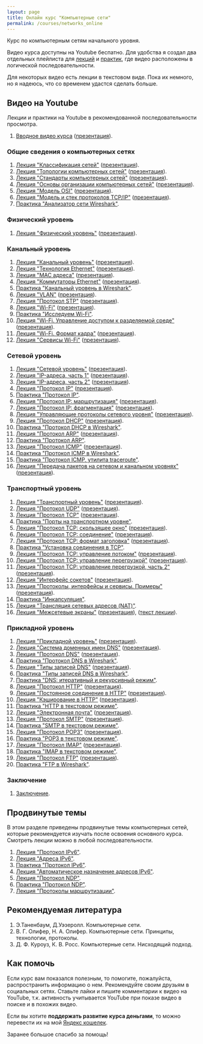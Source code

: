 ```yaml
---
layout: page
title: Онлайн курс "Компьютерные сети"
permalink: /courses/networks_online
---
```


Курс по компьютерным сетям начального уровня. 

Видео курса доступны на Youtube беспатно. Для удобства я создал два отдельных плейлиста для [лекций](https://www.youtube.com/playlist?list=PLtPJ9lKvJ4oiNMvYbOzCmWy6cRzYAh9B1) и [практик](https://www.youtube.com/playlist?list=PLtPJ9lKvJ4oiKPQ9GXOvntj44Eu8IGAJK), где видео расположены в логической последовательности.

Для некоторых видео есть лекции в текстовом виде. Пока их немного, но я надеюсь, что со временем удастся сделать больше.

## Видео на Youtube

Лекции и практики на Youtube в рекомендованной последовательности просмотра.

1. [Вводное видео курса](https://youtu.be/OLFA0soYGhw) ([презентация](/assets/pdf/networks/introduction.pdf)).

### Общие сведения о компьютерных сетях

1. [Лекция "Классификация сетей"](https://youtu.be/Y4LK1OZ54h0) ([презентация](/assets/pdf/networks/network_types.pdf)).
2. [Лекция "Топологии компьютерных сетей"](https://youtu.be/z8VmkYahV8M) ([презентация](/assets/pdf/networks/network_topologies.pdf)).
2. [Лекция "Стандарты компьютерных сетей"](https://youtu.be/1dWCwQpqydU) ([презентация](/assets/pdf/networks/network_standards.pdf)).
3. [Лекция "Основы организации компьютерных сетей"](https://youtu.be/EPvxn9KvBvs) ([презентация](/assets/pdf/networks/network_layers.pdf)).
4. [Лекция "Модель OSI"](https://youtu.be/Tt8BTkxz_Vc) ([презентация](/assets/pdf/networks/osi_model.pdf)).
5. [Лекция "Модель и стек протоколов TCP/IP"](https://youtu.be/UZo4ffQ-aAc) ([презентация](/assets/pdf/networks/tcp-ip_stack.pdf)).
6. [Практика "Анализатор сети Wireshark"](https://youtu.be/Cc5wi1bxmpc).

### Физический уровень

1. [Лекция "Физический уровень"](https://youtu.be/yIf7hrgw8P4) ([презентация](/assets/pdf/networks/physical_layer.pdf)).

### Канальный уровень

1. [Лекция "Канальный уровень"](https://youtu.be/zYiKcbmBfgU) ([презентация](/assets/pdf/networks/data_link_layer.pdf)).
2. [Лекция "Технология Ethernet"](https://youtu.be/5hllhU_5vtY) ([презентация](/assets/pdf/networks/ethernet.pdf)).
3. [Лекция "MAC адреса"](https://youtu.be/WcdwSJrTFA0) ([презентация](/assets/pdf/networks/mac_addresses.pdf)).
4. [Лекция "Коммутаторы Ethernet"](https://youtu.be/bdbsPC3b09A) ([презентация](/assets/pdf/networks/ethernet_switches.pdf)).
5. [Практика "Канальный уровень в Wireshark"](https://youtu.be/HsPurrcG_9Y).
6. [Лекция "VLAN"](https://youtu.be/Ig4WoXWzhNc) ([презентация](/assets/pdf/networks/vlan.pdf)).
7. [Лекция "Протокол STP"](https://youtu.be/xtHlGmd94ec) ([презентация](/assets/pdf/networks/stp.pdf)).
8. [Лекция "Wi-Fi"](https://youtu.be/pXG-4L2Hn9M) ([презентация](/assets/pdf/networks/wi-fi.pdf)).
9. [Практика "Исследуем Wi-Fi"](https://youtu.be/IXkw5x9t3wg).
10. [Лекция "Wi-Fi. Управление доступом к разделяемой среде"](https://youtu.be/9eWeUaHA_Us) ([презентация](/assets/pdf/networks/wi-fi_mac.pdf)).
11. [Лекция "Wi-Fi. Формат кадра"](https://youtu.be/nhhDsnQoWh0) ([презентация](/assets/pdf/networks/wi-fi_frame.pdf)).
12. [Лекция "Сервисы Wi-Fi"](https://youtu.be/FYAuqKjEpLs) ([презентация](/assets/pdf/networks/wi-fi_services.pdf)).


### Сетевой уровень

1. [Лекция "Сетевой уровень"](https://youtu.be/K-yvp1ti-QU) ([презентация](/assets/pdf/networks/internet_layer.pdf)).
2. [Лекция "IP-адреса, часть 1"](https://youtu.be/Uj1XQgRXYOc) ([презентация](/assets/pdf/networks/ip_addresses.pdf)).
3. [Лекция "IP-адреса, часть 2"](https://youtu.be/hSnXwFE0dqU) ([презентация](/assets/pdf/networks/ip_addresses_p2.pdf)).
3. [Лекция "Протокол IP"](https://youtu.be/b_Pv7FRLH0M) ([презентация](/assets/pdf/networks/ip_protocol.pdf)).
4. [Практика "Протокол IP"](https://youtu.be/nY7RksxUJ6U).
5. [Лекция "Протокол IP: маршрутизация"](https://youtu.be/kZqqk1tixfk) ([презентация](/assets/pdf/networks/routing.pdf)).
6. [Лекция "Протокол IP: фрагментация"](https://youtu.be/jbt1AKyJ4gw) ([презентация](/assets/pdf/networks/ip_fragmentation.pdf)).
7. [Лекция "Управляющие протоколы сетевого уровня"](https://youtu.be/s1fZQgV67yY) ([презентация](/assets/pdf/networks/network_management_protocols.pdf)).
8. [Лекция "Протокол DHCP"](https://youtu.be/uZJ8WVdw-Ck) ([презентация](/assets/pdf/networks/dhcp_protocol.pdf)).
9. [Практика "Протокол DHCP в Wireshark"](https://youtu.be/WaP4SZY0GJQ).
10. [Лекция "Протокол ARP"](https://youtu.be/EZkkodleWqc) ([презентация](/assets/pdf/networks/arp_protocol.pdf)).
11. [Практика "Протокол ARP"](https://youtu.be/0UbLESURFwQ).
12. [Лекция "Протокол ICMP"](https://youtu.be/9iG6ECpF-ko) ([презентация](/assets/pdf/networks/icmp_protocol.pdf)).
13. [Практика "Протокол ICMP в Wireshark"](https://youtu.be/5S-4L0YUVDw).
14. [Практика "Протокол ICMP, утилита traceroute"](https://youtu.be/TbsBhyyIth4).
15. [Лекция "Передача пакетов на сетевом и канальном уровнях"](https://youtu.be/sHHg-Ni3eIU) ([презентация](/assets/pdf/networks/packet_transfer.pdf)).

### Транспортный уровень

1. [Лекция "Транспортный уровень"](https://youtu.be/g7vq-JVId58) ([презентация](/assets/pdf/networks/transport_layer.pdf)).
2. [Лекция "Протокол UDP"](https://youtu.be/GBrLfZvRrd8) ([презентация](/assets/pdf/networks/udp_protocol.pdf)).
3. [Лекция "Протокол TCP"](https://youtu.be/CKUOb4htnB4) ([презентация](/assets/pdf/networks/tcp_protocol.pdf)).
4. [Практика "Порты на транспортном уровне"](https://youtu.be/_7O9On9_TZE).
5. [Лекция "Протокол TCP: скользящее окно"](https://youtu.be/hd6QNXK5rPk) ([презентация](/assets/pdf/networks/tcp_sliding_window.pdf)).
6. [Лекция "Протокол TCP: соединение"](https://youtu.be/vt69HEbZ_pI) ([презентация](/assets/pdf/networks/tcp_connection.pdf)).
7. [Лекция "Протокол TCP: формат заголовка"](https://youtu.be/wP8iUpM5DHU) ([презентация](/assets/pdf/networks/tcp_header_format.pdf)).
8. [Практика "Установка соединения в TCP"](https://youtu.be/REjQGkrREKg).
9. [Лекция "Протокол TCP: управление потоком"](https://youtu.be/YCW4fLqFlME) ([презентация](/assets/pdf/networks/tcp_flow_control.pdf)).
10. [Лекция "Протокол TCP: управление перегрузкой"](https://youtu.be/lGUPQjvSMeo) ([презентация](/assets/pdf/networks/tcp_congestion_control.pdf)).
11. [Лекция "Протокол TCP: управление перегрузкой, часть 2"](https://youtu.be/H6rMGYRKI2s) ([презентация](/assets/pdf/networks/tcp_congestion_control2.pdf)).
12. [Лекция "Интерфейс сокетов"](https://youtu.be/_vAjHdh92YU) ([презентация](/assets/pdf/networks/sockets.pdf)).
13. [Лекция "Протоколы, интерфейсы и сервисы. Примеры"](https://youtu.be/VGcKWSqrjgE) ([презентация](/assets/pdf/networks/protocols_interfaces_services.pdf)).
14. [Практика "Инкапсуляция"](https://youtu.be/qKuw2HJQVzk).
15. [Лекция "Трансляция сетевых адресов (NAT)"](https://youtu.be/F7kCOa6PybQ).
16. [Лекция "Межсетевые экраны"](https://youtu.be/9r6z9qggSIc) ([презентация](/assets/pdf/networks/firewalls.pdf)), ([текст лекции](/computer_networks/2016/10/15/Firewalls.html)).

### Прикладной уровень

1. [Лекция "Прикладной уровень"](https://youtu.be/l_MAOvAbYho) ([презентация](/assets/pdf/networks/application_layer.pdf)).
2. [Лекция "Система доменных имен DNS"](https://youtu.be/B0J0c0KLtbQ) ([презентация](/assets/pdf/networks/dns.pdf)).
3. [Лекция "Протокол DNS"](https://youtu.be/yAlm-jTneeY) ([презентация](/assets/pdf/networks/dns_protocol.pdf)).
4. [Практика "Протокол DNS в Wireshark"](https://youtu.be/i6fh-kb4Qps).
5. [Лекция "Типы записей DNS"](https://youtu.be/mvMYV0Hfig4) ([презентация](/assets/pdf/networks/dns_records.pdf)).
6. [Практика "Типы записей DNS в Wireshark"](https://youtu.be/Ivg38bGTyAU).
7. [Практика "DNS: итеративный и рекурсивный режим"](https://youtu.be/no9yc-BHaFA).
8. [Лекция "Протокол HTTP"](https://youtu.be/RlccXUx4LVw) ([презентация](/assets/pdf/networks/http_protocol.pdf)).
9. [Лекция "Постоянное соединение в HTTP"](https://youtu.be/7DitlqcesKI) ([презентация](/assets/pdf/networks/http_keep_alive.pdf)).
10. [Лекция "Кэширование в HTTP"](https://youtu.be/esi6YZRvJzk) ([презентация](/assets/pdf/networks/http_cache.pdf)).
11. [Практика "HTTP в текстовом режиме"](https://youtu.be/F6RYInA9IdY).
12. [Лекция "Электронная почта"](https://youtu.be/ocshYn2D_8g) ([презентация](/assets/pdf/networks/email.pdf)).
13. [Лекция "Протокол SMTP"](https://youtu.be/xUTmwcSDvSE) ([презентация](/assets/pdf/networks/smtp_protocol.pdf)).
14. [Практика "SMTP в текстовом режиме"](https://youtu.be/dKZ35haWChM).
15. [Лекция "Протокол POP3"](https://youtu.be/1swSSGvmnwU) ([презентация](/assets/pdf/networks/pop3_protocol.pdf)).
16. [Практика "POP3 в текстовом режиме"](https://youtu.be/DsbsClavuyc).
17. [Лекция "Протокол IMAP"](https://youtu.be/VGYHXIdtNS4) ([презентация](/assets/pdf/networks/imap_protocol.pdf)).
18. [Практика "IMAP в текстовом режиме"](https://youtu.be/MRoyQjUfcxA).
19. [Лекция "Протокол FTP"](https://youtu.be/Uji0sQ-Co7Q) ([презентация](/assets/pdf/networks/ftp_protocol.pdf)).
20. [Практика "FTP в Wireshark"](https://youtu.be/ZHNPG_2kCnQ).

### Заключение

1. [Заключение](https://youtu.be/GnEuajcKU1U).

## Продвинутые темы 

В этом разделе приведены продвинутые темы компьютерных сетей, которые рекомендуется изучать после освоения основного курса. Смотреть лекции можно в любой последовательности.

1. [Лекция "Протокол IPv6"](https://youtu.be/Y4l8ScRLrf4).
2. [Лекция "Адреса IPv6"](https://youtu.be/KRAKAAJTxTg).
3. [Практика "Протокол IPv6"](https://youtu.be/xCEiYBmEh38).
4. [Лекция "Автоматическое назначение адресов IPv6"](https://youtu.be/GZTqZQVSY1A).
5. [Лекция "Протокол NDP"](https://youtu.be/e50Xcxeol4E).
6. [Практика "Протокол NDP"](https://youtu.be/3Gxv7VRa8xQ).
7. [Лекция "Протоколы маршрутизации"](https://youtu.be/MSg8gx3wnfQ).

## Рекомендуемая литература

1. Э.Таненбаум, Д.Уэзеролл. Компьютерные сети.
2. В. Г. Олифер, Н. А. Олифер. Компьютерные сети. Принципы, технологии, протоколы. 
3. Д. Ф. Куроуз, К. В. Росс. Компьютерные сети. Нисходящий подход.

## Как помочь

Если курс вам показался полезным, то помогите, пожалуйста, распространить информацию о нем. Рекомендуйте своим друзьям в социальных сетях. Ставьте лайки и пишите комментарии к видео на YouTube, т.к. активность учитывается YouTube при показе видео в поиске и в похожих видео.

Если вы хотите **поддержать развитие курса деньгами**, то можно перевести их на мой [Яндекс кошелек](https://money.yandex.ru/to/410014298228017).

Заранее большое спасибо за помощь!



